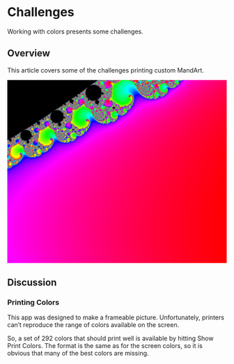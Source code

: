 # Challenges

Working with colors presents some challenges.


## Overview

This article covers some of the challenges printing custom MandArt.

![Example](mandart_a03.png)


## Discussion

### Printing Colors

This app was designed to make a frameable picture. 
Unfortunately, printers can’t reproduce the range of colors available on the screen.

So, a set of 292 colors that should print well is available by hitting Show Print Colors. 
The format is the same as for the screen colors, so it is obvious that many of the best colors are missing.


